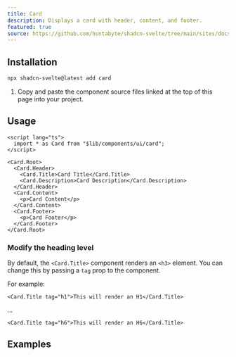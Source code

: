 ```yaml
---
title: Card
description: Displays a card with header, content, and footer.
featured: true
source: https://github.com/huntabyte/shadcn-svelte/tree/main/sites/docs/src/lib/registry/default/ui/card
---
```


<script>
  import { ComponentPreview, ManualInstall } from '$lib/components/docs';
</script>

<ComponentPreview name="card-with-form">

<div></div>

</ComponentPreview>

## Installation

```bash
npx shadcn-svelte@latest add card
```

<ManualInstall>

1. Copy and paste the component source files linked at the top of this page into your project.

</ManualInstall>

## Usage

```svelte
<script lang="ts">
  import * as Card from "$lib/components/ui/card";
</script>

<Card.Root>
  <Card.Header>
    <Card.Title>Card Title</Card.Title>
    <Card.Description>Card Description</Card.Description>
  </Card.Header>
  <Card.Content>
    <p>Card Content</p>
  </Card.Content>
  <Card.Footer>
    <p>Card Footer</p>
  </Card.Footer>
</Card.Root>
```

### Modify the heading level

By default, the `<Card.Title>` component renders an `<h3>` element. You can change this by passing a `tag` prop to the component.

For example:

```svelte
<Card.Title tag="h1">This will render an H1</Card.Title>
```

...

```svelte
<Card.Title tag="h6">This will render an H6</Card.Title>
```

## Examples

<ComponentPreview name="card-demo">

<div></div>

</ComponentPreview>
